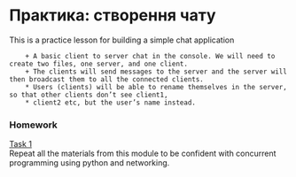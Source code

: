 # Практика: створення чату

This is a practice lesson for building a simple chat application
```
    + A basic client to server chat in the console. We will need to create two files, one server, and one client.
    + The clients will send messages to the server and the server will then broadcast them to all the connected clients.
    * Users (clients) will be able to rename themselves in the server, so that other clients don’t see client1,
    * client2 etc, but the user’s name instead.
```


### Homework

[Task 1](https://github.com/mila-orishchuk/pythoncourse/blob/master/Lesson36)  
Repeat all the materials from this module to be confident with concurrent programming using python and networking.
